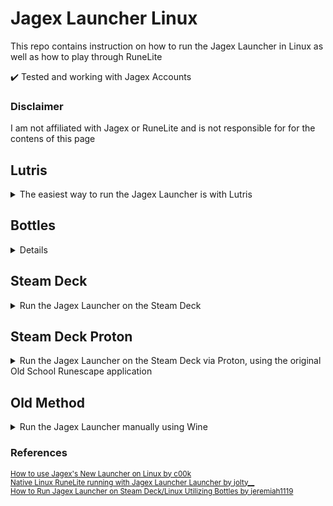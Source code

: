 # Jagex Launcher Linux

This repo contains instruction on how to run the Jagex Launcher in Linux as well as how to play through RuneLite

✔️ Tested and working with Jagex Accounts

### Disclaimer

I am not affiliated with Jagex or RuneLite and is not responsible for for the contens of this page

## Lutris

<details closed>
<summary>The easiest way to run the Jagex Launcher is with Lutris</summary>

### Requirements

- [Lutris](https://lutris.net/downloads)
- (optional) [Flatpak](https://flatpak.org/setup/) and [Flatseal](https://flathub.org/apps/com.github.tchx84.Flatseal)
  - Only needed if you want to run RS3 in flatpak, or you want to use flatpak Lutris
  - Using lutris from your disto's package manager is recommended instead of Flatpak
  - Steam deck comes pre-installed with flatpak and does not allow installing from pacman by default so flatpak is recommended in that case.

### Configuring flatseal (skip if not using Flatpak Lutris)
Install lutris and Flatseal from flathub  
Launch Flatseal and select Lutris. Under Filesystem enable All user files.

### Running the installer
Navigate to the [Jagex Launcher](https://lutris.net/games/jagex-launcher/) page on the Lutris website  
Click install on whichever installer looks to most suit your needs.  
Follow the prompts carefully. Leave the default installation path. 

After you click install, the wizard will appear to freeze. This is expected, and the installer still works in the background. To continue, you will need to force quit that window after waiting about one minute. You can do so the following ways:  
- xkill - Some distros have this pre-packaged. Simply type `xkill` in a terminal and then click on the install wizard
- shell command if you don't have xkill (steam deck does not):  
```ps aux | grep 'cache/lutris/installer/jagex-launcher-rs3-flatpak/jagexlauncher/' | grep -v grep | awk '{print $2}' | xargs kill -9```

### Steam deck tips
Switch to desktop mode by pressing Steam -> Power -> Switch to Desktop  
Then you can just follow the guide like normal

Recommend installing AnyDesk from the Discover Store and also on your PC to do the installation remotely  
Makes installation steps that involve the terminal much more manageable  
In testing I had an issue where lutris couldn't open external windows. This was fixed with `systemctl restart --user xdg-desktop-portal`


</details>

## Bottles
<details closed>

### Requirements

- [Bottles](https://flathub.org/apps/details/com.usebottles.bottles)<br>
- [Flatseal](https://flathub.org/apps/details/com.github.tchx84.Flatseal)
- [Jagex Launcher for Windows](https://www.jagex.com/en-GB/launcher)<br>
- [RuneLite for Linux](https://runelite.net)<br>
- Windows Virtual Machine or Windows computer<br>

> **Note**<br>
> Replace USERNAME with the name of your Linux user
  
### Jagex Launcher
Install the Jagex Launcher either in a Windows virtual machine or on a seperate computer<br>
Copy the installation folder to the following directory: `/home/USERNAME`<br>

### Bottles and FlatSeal
Install Bottles with the link above<br>
Install Flatseal with the link above<br>
Launch Flatseal and select Bottles. Under Filesystem enable `All user files`<br>
Create a new bottle and name it Jagex Launcher. Under enviorment select `Application`<br>
Move the installation folder to the following directory:<br>
`/home/USERNAME/.var/app/com.usebottles.bottles/data/bottles/bottles/Jagex-Launcher/drive_c/Program Files (x86)`<br>
Select `Run Excecutable` and select the Jagex Launcher executable<br>
Close Bottles and run the following commmand:<br>
`flatpak override com.usebottles.bottles --user --filesystem=xdg-data/applications`<br>
Open Bottles and select the Jagex Launcher. Click the three dots to the right and select `Add Desktop Entry`

### RuneLite

Install `libfuse2` through your package manager. For example: `sudo apt install libfuse2`<br>
Navigate to this directory:<br>
`/home/USERNAME/.var/app/com.usebottles.bottles/data/bottles/bottles/Jagex-Launcher/drive_c/users/USERNAME/AppData/Local`<br>
Create a new folder called `RuneLite` and move `RuneLite.AppImage` to this folder<br>
Make the file executable with the following command: `sudo chmod +x RuneLite.AppImage`<br>

Create a new file called `RuneLite.sh` with the following text:
```
#!/bin/sh
cd /home/USERNAME/.var/app/com.usebottles.bottles/data/bottles/bottles/Jagex-Launcher/drive_c/users/USERNAME/AppData/Local/RuneLite
./RuneLite.AppImage --appimage-extract-and-run
```
Save the file in the `RuneLite` folder you just created<br>
Make `RuneLite.sh` executable with the following command: `sudo chmod +x RuneLite.sh`<br>
Create a symbolic link to `RuneLite.sh` with the following command: `ln -s RuneLite.sh RuneLite.exe`

#### Windows Registry

Create a new file called `InstallLocation.reg` with the following text:
```
Windows Registry Editor Version 5.00
[HKEY_CURRENT_USER\Software\Microsoft\Windows\CurrentVersion\Uninstall\RuneLite Launcher_is1]
"InstallLocation"="/users/USERNAME/AppData/Local/RuneLite"
```
Save the file in your home directory<br>
Open Bottles, select Jagex Launcher, then scroll down and select Registry Editor<br>
Select registry, Import Registry File.. and import the file you just created<br>
Now launch the Jagex Launcher and select RuneLite. `Install` should be replaced with `Play` and launch RuneLite

</details>

## Steam Deck
 
<details closed>
<summary>Run the Jagex Launcher on the Steam Deck</summary> 
 
### Requirements

- [Bottles](https://flathub.org/apps/details/com.usebottles.bottles)
- [Flatseal](https://flathub.org/apps/details/com.github.tchx84.Flatseal)
- [Jagex Launcher for Windows](https://www.jagex.com/en-GB/launcher)
- [RuneLite for Linux](https://runelite.net)
- Windows Virtual Machine or Windows computer
  <br>

### Jagex Launcher
Install the Jagex Launcher either in a Windows virtual machine or on a seperate computer<br>
Copy the installation folder to the following directory: `/home/deck`<br>

### Bottles and FlatSeal 
Install Bottles with the link above<br>
Install Flatseal with the link above<br>
Launch Flatseal and select Bottles. Under Filesystem enable `All user files`<br>
Launch Bottles and then create a new Bottle, naming it Jagex Launcher. Under environment select `Application`<br>
Select `Add Shortcuts...` and select the Jagex Launcher executable<br>
Click the three dots to the right of the bottle and select `Add to Steam`<br>
`At this point the Jagex Launcher should launch properly both in Bottles, and in Steam under the Non-Steam Game category.`<br>
Before continuing with installing RuneLite, Right click the Jagex Launcher icon in the notification tray at the bottom right and select 'Exit'

## RuneLite

Enable hidden files, then navigate to this directory: `/home/deck/.var/app/com.usebottles.bottles/data/bottles/bottles/Jagex-Launcher/drive_c/users/deck/AppData/Local`<br>
Create a new folder called `RuneLite` and move `RuneLite.AppImage` to this directory<br>
Make the file executable by right clicking the file, selecting permissions, and checking `Is Executable`<br>

Create a new file called `RuneLite.sh` with the following text:
```
#!/bin/sh
cd /home/deck/.var/app/com.usebottles.bottles/data/bottles/bottles/Jagex-Launcher/drive_c/users/deck/AppData/Local/RuneLite
./RuneLite.AppImage --appimage-extract-and-run
```
Save the file in the `RuneLite` folder you just created<br>
Make `RuneLite.sh` executable as well<br>
Right click the RuneLite folder and select "Open Terminal Here"<br>
Create a symbolic link to `RuneLite.sh` with the following command: `ln -s RuneLite.sh RuneLite.exe`

#### Windows Registry

Create a new file called `InstallLocation.reg` with the following text:
```
Windows Registry Editor Version 5.00
[HKEY_CURRENT_USER\Software\Microsoft\Windows\CurrentVersion\Uninstall\RuneLite Launcher_is1]
"InstallLocation"="/home/deck/.var/app/com.usebottles.bottles/data/bottles/bottles/Jagex-Launcher/drive_c/users/deck/AppData/Local/RuneLite"
```
Save the file in any location, such as `/home/deck/Documents`<br>
Open Bottles, select Jagex Launcher, then scroll down and select Registry Editor<br>
Select registry, Import Registry File.. and import the file you just created<br>
Now launch the Jagex Launcher and select RuneLite. `Install` should be replaced with `Play` and launch RuneLite

</details>

## Steam Deck Proton
<details closed>
<summary>Run the Jagex Launcher on the Steam Deck via Proton, using the original Old School Runescape application</summary>

### Requirements

- [Old School Runescape Steam](https://store.steampowered.com/app/1343370/Old_School_RuneScape/)
- [Wine](https://flathub.org/apps/details/org.winehq.Wine)
- [Jagex Launcher for Windows](https://www.jagex.com/en-GB/launcher)
- [RuneLite for Linux](https://runelite.net)
- Windows Virtual Machine or Windows computer
  <br>

### OSRS Steam
Install Old School Runescape on Steam, and launch it once to create the prefix
  
### Wine
Install Wine from the discover store<br>
Open a new terminal, and type the following command to install .NET 4.8 into the OSRS Proton prefix: `flatpak run --env=WINEPREFIX="/home/deck/.local/share/Steam/steamapps/compatdata/1343370/pfx" --command=winetricks org.winehq.Wine -q dotnet48`<br>
  
### Jagex Launcher
Install the Jagex Launcher either in a Windows virtual machine or on a seperate computer<br>
Enable hidden files, then copy the contents of the installation folder to the following directory: `/home/deck/.local/share/Steam/steamapps/Old School Runescape/bin/win64`<br>
Right click in the win64 folder and select "Open Terminal Here"<br>
Create a symbolic link to `JagexLauncher.exe` with the following command: `ln -s JagexLauncher.exe osclient.exe`

### RuneLite
Download the RuneLite appimage from the link above<br>
Navigate to this directory: `/home/deck/.local/share/Steam/steamapps/Old School Runescape`<br>
Create a new folder called `RuneLite` and move `RuneLite.AppImage` to this directory<br>
Make the file executable by right clicking the file, selecting permissions, and checking `Is Executable`<br>

Create a new file called `RuneLite.sh` with the following text:
```
#!/bin/sh
cd "/home/deck/.local/share/Steam/steamapps/Old School Runescape/RuneLite"
./RuneLite.AppImage --appimage-extract-and-run
```
Save the file in the `RuneLite` folder you just created<br>
Make `RuneLite.sh` executable as well<br>
Right click the RuneLite folder and select "Open Terminal Here"<br>
Create a symbolic link to `RuneLite.sh` with the following command: `ln -s RuneLite.sh RuneLite.exe`

### Windows Registry
Create a new file called `InstallLocation.reg` with the following text:
```
Windows Registry Editor Version 5.00
[HKEY_CURRENT_USER\Software\Microsoft\Windows\CurrentVersion\Uninstall\RuneLite Launcher_is1]
"InstallLocation"="/home/deck/.local/share/Steam/steamapps/Old School Runescape/RuneLite"
```
Save the file in any location, such as `/home/deck/Documents`<br>
Open a terminal, and run the following command: `flatpak run --env=WINEPREFIX="/home/deck/.local/share/Steam/steamapps/compatdata/1343370/pfx" --command=winetricks org.winehq.Wine regedit`<br>
Select registry, Import Registry File.. and import the file you just created<br>
You can now uninstall Wine through the discover store if you wish<br>
Now launch the Jagex Launcher and select RuneLite. `Install` should be replaced with `Play` and launch RuneLite
  
### Gaming Mode
To improve RuneLite in Gaming mode, a few settings need to be changed<br>
Open RuneLite, and click Configuration to open the plugin settings list. Scroll down to `RuneLite`, and click the cog icon<br>
Set `Game size` to `994x768`<br>
Set `Resize type` to `Keep window size`<br>
Enable `Lock window size`<br>
Set `Contain in screen` to `Always`<br>
Enable `Always on top`<br>
In the main plugin settings list, scroll down to `Stretched Mode` and either make sure `Integer Scaling` is Disabled or disable the plugin entirely

</details>
  
  
  
## Old Method

<details close>
<summary>Run the Jagex Launcher manually using Wine</summary>

### Requirements

- [Wine](https://www.gloriouseggroll.tv/how-to-get-out-of-wine-dependency-hell)
- [WineTricks](https://github.com/Winetricks/winetricks)
- [Jagex Launcher for Windows](https://www.jagex.com/en-GB/launcher)
- [Jagex Launcher icon](https://runescape.wiki/images/Jagex_Launcher_icon.png)
- [RuneLite for Linux](https://runelite.net)
- .NET Framework 4.8
- Windows Virtual Machine or Windows computer

> **Note**<br>
> Replace USERNAME with the name of your Linux user

### Wine

Install Wine with the link above and follow the instructions for your distribution<br>

### WineTricks
Install WineTricks through your package manager. For example: `sudo apt install winetricks`

### .NET Framework

Install .NET Framework with the following command: `winetricks --force -q dotnet48`

### Jagex Launcher
Install the Jagex Launcher either in a Windows virtual machine or on a seperate computer<br>
Copy the installation folder to your home directory on your Linux computer<br>

### Desktop entry
Create a new file called `jagex-launcher.desktop` with the following text:
```
[Desktop Entry]
Type=Application
Name=Jagex Launcher
Terminal=false
Exec=wine /home/USERNAME/Jagex\ Launcher/JagexLauncher.exe
Icon=Jagex_Launcher_icon
```

Save the file in: `/home/USERNAME/.local/share/appliations`<br>
Download the Jagex Launcher icon and save it in `/home/USERNAME/.local/share/icons`<br>
Make sure that the exec path is the same as the path to the Jagex Launcher<br>

### RuneLite

Navigate to this directory: `/home/USERNAME/.wine/drive_c/users/USERNAME/AppData/Local`<br>
Create a new folder called `RuneLite`and move `RuneLite.AppImage` to this directory.<br>
Make the file executable with the following command: `sudo chmod +x RuneLite.AppImage`<br>

Create a new file called `RuneLite.sh` with the following text:
```
#!/bin/sh
cd /home/USERNAME/.wine/drive_c/users/USERNAME/AppData/Local/RuneLite
./RuneLite.AppImage
```
Save the file in the `RuneLite` folder you just created<br>
Make `RuneLite.sh` executable with the following command: `sudo chmod +x RuneLite.sh`<br>
Create a symbolic link to `RuneLite.sh` with the following command: `ln -s RuneLite.sh RuneLite.exe`

#### Windows Registry

Create a new file called `InstallLocation.reg` with the following text:
```
Windows Registry Editor Version 5.00
[HKEY_CURRENT_USER\Software\Microsoft\Windows\CurrentVersion\Uninstall\RuneLite Launcher_is1]
"InstallLocation"="/home/USERNAME/.wine/drive_c/users/USERNAME/AppData/Local/RuneLite"
```
Save the file in your home directory<br>
Open Windows Registry Editor with the following command: `winetricks regedit`<br>
Select registry, Import Registry File.. and import the file you just created<br>
Now launch the Jagex Launcher and select RuneLite. `Install` should be replaced with `Play` and launch RuneLite

</details>

### References

<sub>[How to use Jagex's New Launcher on Linux by c00k](https://www.youtube.com/watch?v=izLxF_Wwinw)</sub><br>
<sub>[Native Linux RuneLite running with Jagex Launcher Launcher by jolty__](https://www.reddit.com/r/2007scape/comments/uo1ey1/native_linux_runelite_running_with_jagex_launcher)</sub><br>
<sub>[How to Run Jagex Launcher on Steam Deck/Linux Utilizing Bottles by jeremiah1119](https://www.reddit.com/r/2007scape/comments/11q8mly/how_to_run_jagex_launcher_on_steam_decklinux/)</sub>

